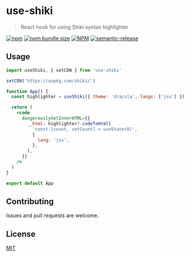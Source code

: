 # use-shiki

> React hook for using Shiki syntax highlighter

[![npm](https://img.shields.io/npm/v/use-shiki)](https://www.npmjs.com/use-shiki)
[![npm bundle size](https://img.shields.io/bundlephobia/minzip/use-shiki)](https://www.npmjs.com/use-shiki)
[![NPM](https://img.shields.io/npm/l/use-shiki)](LICENSE)
[![semantic-release](https://img.shields.io/badge/%20%20%F0%9F%93%A6%F0%9F%9A%80-semantic--release-e10079.svg)](https://github.com/semantic-release/semantic-release)

## Usage

```jsx
import useShiki, { setCDN } from 'use-shiki'

setCDN('https://unpkg.com/shiki/')

function App() {
  const highlighter = useShiki({ theme: 'dracula', langs: ['jsx'] })

  return (
    <code
      dangerouslySetInnerHTML={{
        __html: highlighter?.codeToHtml(
          'const [count, setCount] = useState(0)',
          {
            lang: 'jsx',
          },
        ),
      }}
    />
  )
}

export default App
```

## Contributing

Issues and pull requests are welcome.

## License

[MIT](https://github.com/rfoell/use-shiki/blob/main/LICENSE)

